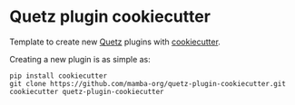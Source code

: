 # Quetz plugin cookiecutter

Template to create new [Quetz](https://github.com/mamba-org/quetz) plugins with [cookiecutter](https://cookiecutter.readthedocs.io).

Creating a new plugin is as simple as:

```
pip install cookiecutter
git clone https://github.com/mamba-org/quetz-plugin-cookiecutter.git
cookiecutter quetz-plugin-cookiecutter
```
